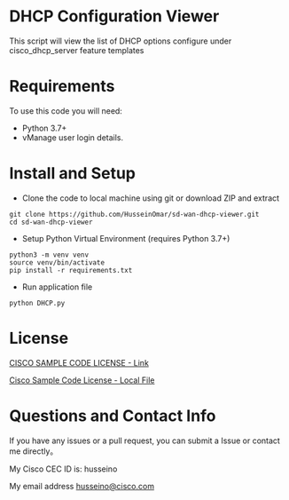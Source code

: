 # DHCP Configuration Viewer

This script will view the list of DHCP options configure under cisco_dhcp_server feature templates

# Requirements

To use this code you will need:

- Python 3.7+
- vManage user login details.

# Install and Setup

- Clone the code to local machine using git or download ZIP and extract

```
git clone https://github.com/HusseinOmar/sd-wan-dhcp-viewer.git
cd sd-wan-dhcp-viewer
```

- Setup Python Virtual Environment (requires Python 3.7+)

```
python3 -m venv venv
source venv/bin/activate
pip install -r requirements.txt
```

- Run application file

```
python DHCP.py
```

# License

[CISCO SAMPLE CODE LICENSE - Link](https://developer.cisco.com/docs/licenses)

[Cisco Sample Code License - Local File](LICENSE)

# Questions and Contact Info

If you have any issues or a pull request, you can submit a Issue or contact me directly。

My Cisco CEC ID is: husseino

My email address husseino@cisco.com
